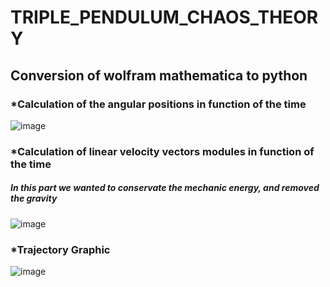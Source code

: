 # TRIPLE_PENDULUM_CHAOS_THEORY
<h2>Conversion of wolfram mathematica to python</h2>

<h3>*Calculation of the angular positions in function of the time</h3>

![image](https://user-images.githubusercontent.com/101043200/235750090-dd2a1190-01ea-4f86-9e86-b3b628bed6e9.png)

<h3>*Calculation of linear velocity vectors modules in function of the time</h3>
<h5>In this part we wanted to conservate the mechanic energy, and removed the gravity</h5>

![image](https://user-images.githubusercontent.com/101043200/235751931-25f147b2-d581-4ae5-a6e3-c5d78804ab29.png)

<h3>*Trajectory Graphic</h3>

![image](https://user-images.githubusercontent.com/101043200/235752227-c866f7ae-ad3f-462e-b4ee-dd93c9e7e1cc.png)
